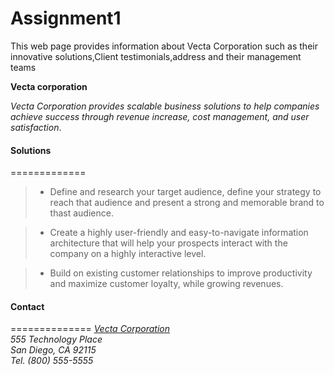 # Assignment1
This web page provides information about Vecta Corporation such as their innovative solutions,Client testimonials,address and their management teams

 **Vecta corporation** 
 
_Vecta Corporation provides scalable business solutions to help companies achieve success through revenue increase, cost management, and user satisfaction_.

#### Solutions
=============
 > + Define and research your target audience, define your strategy to reach that audience and present a strong and memorable brand to thast audience.

 > + Create a highly user-friendly and easy-to-navigate information architecture that will help your prospects interact with the company on a highly interactive level.

 > + Build on existing customer relationships to improve productivity and maximize customer loyalty, while growing revenues.

 #### Contact 
==============
_[Vecta Corporation](https://github.com/sanimishra/648_Assignment1/blob/master/index.html)  
555 Technology Place  
San Diego, CA 92115  
Tel. (800) 555-5555_




